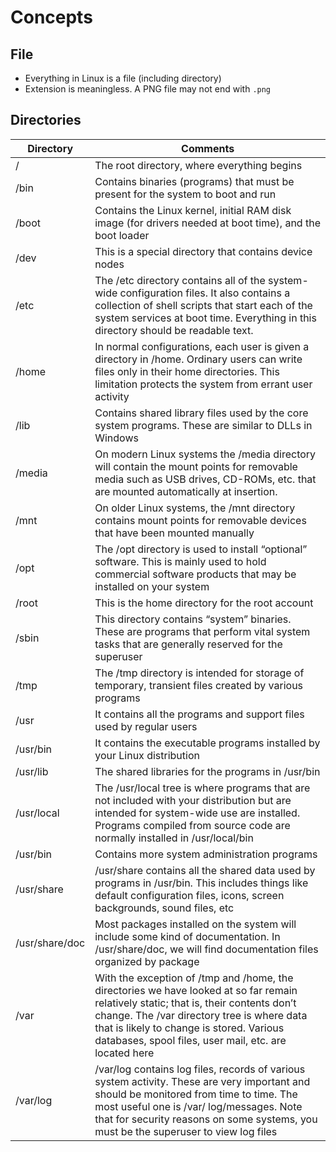 # Concepts

## File

- Everything in Linux is a file (including directory)
- Extension is meaningless. A PNG file may not end with `.png`

## Directories

| Directory      | Comments                                                                                                                                                                                                                                                                                  |
|----------------|-------------------------------------------------------------------------------------------------------------------------------------------------------------------------------------------------------------------------------------------------------------------------------------------|
| /              | The root directory, where everything begins                                                                                                                                                                                                                                               |
| /bin           | Contains binaries (programs) that must be present for the system to boot and run                                                                                                                                                                                                          |
| /boot          | Contains the Linux kernel, initial RAM disk image (for drivers needed at boot time), and the boot loader                                                                                                                                                                                  |
| /dev           | This is a special directory that contains device nodes                                                                                                                                                                                                                                    |
| /etc           | The /etc directory contains all of the system-wide configuration files. It also contains a collection of shell scripts that start each of the system services at boot time. Everything in this directory should be readable text.                                                         |
| /home          | In normal configurations, each user is given a directory in /home. Ordinary users can write files only in their home directories. This limitation protects the system from errant user activity                                                                                           |
| /lib           | Contains shared library files used by the core system programs. These are similar to DLLs in Windows                                                                                                                                                                                      |
| /media         | On modern Linux systems the /media directory will contain the mount points for removable media such as USB drives, CD-ROMs, etc. that are mounted automatically at insertion.                                                                                                             |
| /mnt           | On older Linux systems, the /mnt directory contains mount points for removable devices that have been mounted manually                                                                                                                                                                    |
| /opt           | The /opt directory is used to install “optional” software. This is mainly used to hold commercial software products that may be installed on your system                                                                                                                                  |
| /root          | This is the home directory for the root account                                                                                                                                                                                                                                           |
| /sbin          | This directory contains “system” binaries. These are programs that perform vital system tasks that are generally reserved for the superuser                                                                                                                                               |
| /tmp           | The /tmp directory is intended for storage of temporary, transient files created by various programs                                                                                                                                                                                      |
| /usr           | It contains all the programs and support files used by regular users                                                                                                                                                                                                                      |
| /usr/bin       | It contains the executable programs installed by your Linux distribution                                                                                                                                                                                                                  |
| /usr/lib       | The shared libraries for the programs in /usr/bin                                                                                                                                                                                                                                         |
| /usr/local     | The /usr/local tree is where programs that are not included with your distribution but are intended for system-wide use are installed. Programs compiled from source code are normally installed in /usr/local/bin                                                                        |
| /usr/bin       | Contains more system administration programs                                                                                                                                                                                                                                              |
| /usr/share     | /usr/share contains all the shared data used by programs in /usr/bin. This includes things like default configuration files, icons, screen backgrounds, sound files, etc                                                                                                                  |
| /usr/share/doc | Most packages installed on the system will include some kind of documentation. In /usr/share/doc, we will find documentation files organized by package                                                                                                                                   |
| /var           | With the exception of /tmp and /home, the directories we have looked at so far remain relatively static; that is, their contents don’t change. The /var directory tree is where data that is likely to change is stored. Various databases, spool files, user mail, etc. are located here |
| /var/log       | /var/log contains log files, records of various system activity. These are very important and should be monitored from time to time. The most useful one is /var/ log/messages. Note that for security reasons on some systems, you must be the superuser to view log files               |
